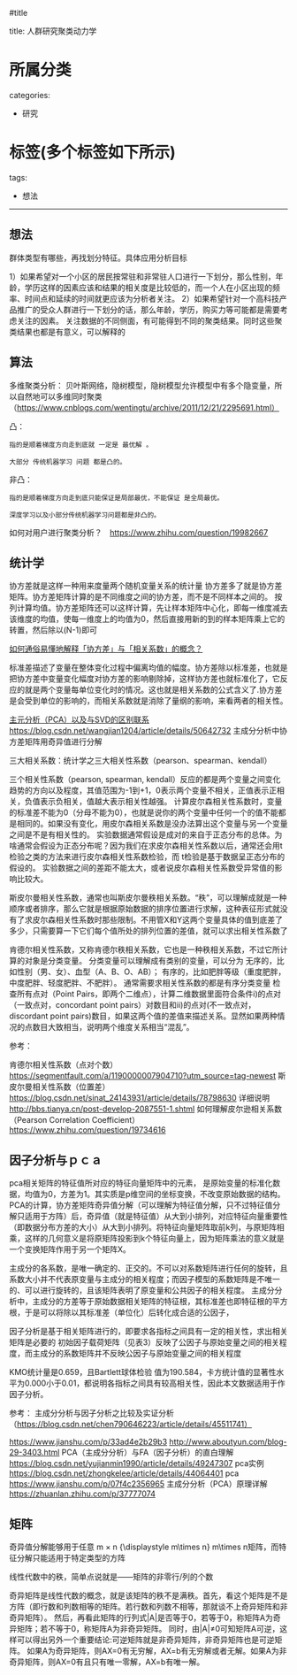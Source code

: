 #title

title: 人群研究聚类动力学
# 所属分类

categories:

- 研究

# 标签(多个标签如下所示)

tags:

- 想法



------

## 想法

群体类型有哪些，再找划分特征。具体应用分析目标

1）如果希望对一个小区的居民按常驻和非常驻人口进行一下划分，那么性别，年龄，学历这样的因素应该和结果的相关度是比较低的，而一个人在小区出现的频率、时间点和延续的时间就更应该为分析者关注。
  2）如果希望针对一个高科技产品推广的受众人群进行一下划分的话，那么年龄，学历，购买力等可能都是需要考虑关注的因素。
关注数据的不同侧面，有可能得到不同的聚类结果。同时这些聚类结果也都是有意义，可以解释的


## 算法

多维聚类分析：
贝叶斯网络，隐树模型，隐树模型允许模型中有多个隐变量，所以自然地可以多维同时聚类（https://www.cnblogs.com/wentingtu/archive/2011/12/21/2295691.html）


凸：

    指的是顺着梯度方向走到底就 一定是 最优解 。

    大部分 传统机器学习 问题 都是凸的。

非凸：

    指的是顺着梯度方向走到底只能保证是局部最优，不能保证 是全局最优。

    深度学习以及小部分传统机器学习问题都是非凸的。

如何对用户进行聚类分析？　https://www.zhihu.com/question/19982667

## 统计学

协方差就是这样一种用来度量两个随机变量关系的统计量
协方差多了就是协方差矩阵。协方差矩阵计算的是不同维度之间的协方差，而不是不同样本之间的。
按列计算均值。协方差矩阵还可以这样计算，先让样本矩阵中心化，即每一维度减去该维度的均值，使每一维度上的均值为0，然后直接用新的到的样本矩阵乘上它的转置，然后除以(N-1)即可

[如何通俗易懂地解释「协方差」与「相关系数」的概念？](https://www.zhihu.com/question/20852004)

标准差描述了变量在整体变化过程中偏离均值的幅度。协方差除以标准差，也就是把协方差中变量变化幅度对协方差的影响剔除掉，这样协方差也就标准化了，它反应的就是两个变量每单位变化时的情况。这也就是相关系数的公式含义了.协方差是会受到单位的影响的，而相关系数就是消除了量纲的影响，来看两者的相关性。

[主元分析（PCA）以及与SVD的区别联系](https://blog.csdn.net/qq_32742009/article/details/82148089)
https://blog.csdn.net/wangjian1204/article/details/50642732
主成分分析中协方差矩阵用奇异值进行分解

三大相关系数：统计学之三大相关性系数（pearson、spearman、kendall）

三个相关性系数（pearson, spearman, kendall）反应的都是两个变量之间变化趋势的方向以及程度，其值范围为-1到+1，0表示两个变量不相关，正值表示正相关，负值表示负相关，值越大表示相关性越强。 
计算皮尔森相关性系数时，变量的标准差不能为0（分母不能为0），也就是说你的两个变量中任何一个的值不能都是相同的。如果没有变化，用皮尔森相关系数是没办法算出这个变量与另一个变量之间是不是有相关性的。
实验数据通常假设是成对的来自于正态分布的总体。为啥通常会假设为正态分布呢？因为我们在求皮尔森相关性系数以后，通常还会用t检验之类的方法来进行皮尔森相关性系数检验，而 t检验是基于数据呈正态分布的假设的。 实验数据之间的差距不能太大，或者说皮尔森相关性系数受异常值的影响比较大。

斯皮尔曼相关性系数，通常也叫斯皮尔曼秩相关系数。“秩”，可以理解成就是一种顺序或者排序，那么它就是根据原始数据的排序位置进行求解，这种表征形式就没有了求皮尔森相关性系数时那些限制。不用管X和Y这两个变量具体的值到底差了多少，只需要算一下它们每个值所处的排列位置的差值，就可以求出相关性系数了

肯德尔相关性系数，又称肯德尔秩相关系数，它也是一种秩相关系数，不过它所计算的对象是分类变量。
分类变量可以理解成有类别的变量，可以分为
无序的，比如性别（男、女）、血型（A、B、O、AB）；
有序的，比如肥胖等级（重度肥胖，中度肥胖、轻度肥胖、不肥胖）。
通常需要求相关性系数的都是有序分类变量
检查所有点对（Point Pairs，即两个二维点），计算二维数据里面符合条件i)的点对（一致点对，concordant point pairs）对数目和ii)的点对(不一致点对，discordant point pairs)数目，如果这两个值的差值来描述关系。显然如果两种情况的点数目大致相当，说明两个维度关系相当“混乱”。

参考：

肯德尔相关性系数（点对个数）https://segmentfault.com/a/1190000007904710?utm_source=tag-newest
斯皮尔曼相关性系数（位置差）https://blog.csdn.net/sinat_24143931/article/details/78798630
详细说明　http://bbs.tianya.cn/post-develop-2087551-1.shtml
如何理解皮尔逊相关系数（Pearson Correlation Coefficient）　https://www.zhihu.com/question/19734616
## 因子分析与ｐｃａ

pca相关矩阵的特征值所对应的特征向量矩阵中的元素， 是原始变量的标准化数据，均值为0，方差为1。其实质是p维空间的坐标变换，不改变原始数据的结构。PCA的计算，协方差矩阵奇异值分解（可以理解为特征值分解，只不过特征值分解只适用于方阵）后，奇异值（就是特征值）从大到小排列，对应特征向量重要性（即数据分布方差的大小）从大到小排列。将特征向量矩阵取前k列，与原矩阵相乘，这样的几何意义是将原矩阵投影到k个特征向量上，因为矩阵乘法的意义就是一个变换矩阵作用于另一个矩阵X。

 
 主成分的各系数，是唯一确定的、正交的。不可以对系数矩阵进行任何的旋转，且系数大小并不代表原变量与主成分的相关程度；而因子模型的系数矩阵是不唯一的、可以进行旋转的，且该矩阵表明了原变量和公共因子的相关程度。
主成分分析中，主成分的方差等于原始数据相关矩阵的特征根，其标准差也即特征根的平方根，于是可以将除以其标准差（单位化）后转化成合适的公因子，

因子分析是基于相关矩阵进行的，即要求各指标之间具有一定的相关性，求出相关矩阵是必要的
初始因子载荷矩阵（见表3）反映了公因子与原始变量之间的相关程度，而主成分的系数矩阵并不反映公因子与原始变量之间的相关程度

KMO统计量是0.659，且Bartlett球体检验 值为190.584，卡方统计值的显著性水平为0.000小于0.01，都说明各指标之间具有较高相关性，因此本文数据适用于作因子分析。


参考：
主成分分析与因子分析之比较及实证分析（https://blog.csdn.net/chen790646223/article/details/45511741）

https://www.jianshu.com/p/33ad4e2b29b3
http://www.aboutyun.com/blog-29-3403.html
PCA（主成分分析）与FA（因子分析）的直白理解  https://blog.csdn.net/yujianmin1990/article/details/49247307
pca实例　https://blog.csdn.net/zhongkelee/article/details/44064401
pca https://www.jianshu.com/p/07f4c2356965
主成分分析（PCA）原理详解 https://zhuanlan.zhihu.com/p/37777074
## 矩阵

奇异值分解能够用于任意 m × n {\displaystyle m\times n} m\times n矩阵，而特征分解只能适用于特定类型的方阵

线性代数中的秩，简单点说就是——矩阵的非零行/列的个数


奇异矩阵是线性代数的概念，就是该矩阵的秩不是满秩。首先，看这个矩阵是不是方阵（即行数和列数相等的矩阵。若行数和列数不相等，那就谈不上奇异矩阵和非奇异矩阵）。
然后，再看此矩阵的行列式|A|是否等于0，若等于0，称矩阵A为奇异矩阵；若不等于0，称矩阵A为非奇异矩阵。 同时，由|A|≠0可知矩阵A可逆，这样可以得出另外一个重要结论:可逆矩阵就是非奇异矩阵，非奇异矩阵也是可逆矩阵。 如果A为奇异矩阵，则AX=0有无穷解，AX=b有无穷解或者无解。如果A为非奇异矩阵，则AX=0有且只有唯一零解，AX=b有唯一解。



